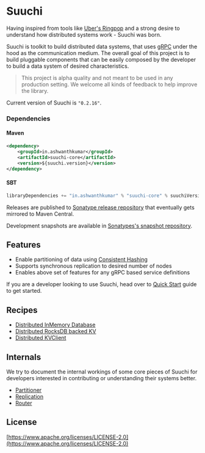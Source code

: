 # Suuchi

Having inspired from tools like [Uber's Ringpop](https://ringpop.readthedocs.io/) and a strong desire to understand how distributed systems work - Suuchi was born.

Suuchi is toolkit to build distributed data systems, that uses [gRPC](http://www.grpc.io/) under the hood as the communication medium. The overall goal of this project is to build pluggable components that can be easily composed by the developer to build a data system of desired characteristics.

> This project is alpha quality and not meant to be used in any production setting. We welcome all kinds of feedback to help improve the library.

Current version of Suuchi is `"0.2.16"`.

### Dependencies
#### Maven
```xml
<dependency>
    <groupId>in.ashwanthkumar</groupId>
    <artifactId>suuchi-core</artifactId>
    <version>${suuchi.version}</version>
</dependency>
```

#### SBT
```sbt
libraryDependencies += "in.ashwanthkumar" % "suuchi-core" % suuchiVersion
```

Releases are published to [Sonatype release repository](https://oss.sonatype.org/content/repositories/releases) that eventually gets mirrored to Maven Central.

Development snapshots are available in [Sonatypes's snapshot repository](https://oss.sonatype.org/content/repositories/snapshots/).

## Features

- Enable partitioning of data using [Consistent Hashing](https://en.wikipedia.org/wiki/Consistent_hashing)
- Supports synchronous replication to desired number of nodes
- Enables above set of features for any gRPC based service definitions

If you are a developer looking to use Suuchi, head over to [Quick Start](quick-start.md) guide to get started.

## Recipes
- [Distributed InMemory Database](recipes/inmemorydb.md)
- [Distributed RocksDB backed KV](recipes/rocksdb.md)
- [Distributed KVClient](recipes/kvclient.md)

## Internals
We try to document the internal workings of some core pieces of Suuchi for developers interested in contributing or understanding their systems better.

- [Partitioner](internals/partitioner.md)
- [Replication](internals/replication.md)
- [Router](internals/router.md)

## License
[https://www.apache.org/licenses/LICENSE-2.0](https://www.apache.org/licenses/LICENSE-2.0)
